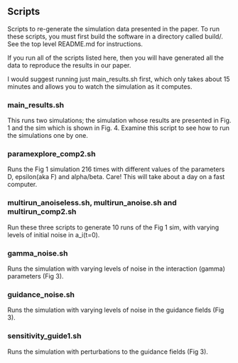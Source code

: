 ## Scripts

Scripts to re-generate the simulation data presented in the paper. To
run these scripts, you must first build the software in a directory
called build/. See the top level README.md for instructions.

If you run all of the scripts listed here, then you will have
generated all the data to reproduce the results in our paper.

I would suggest running just main_results.sh first, which only takes
about 15 minutes and allows you to watch the simulation as it computes.

### main_results.sh

This runs two simulations; the simulation whose results are presented
in Fig. 1 and the sim which is shown in Fig. 4. Examine this script to
see how to run the simulations one by one.

### paramexplore_comp2.sh

Runs the Fig 1 simulation 216 times with different values of the
parameters D, epsilon(aka F) and alpha/beta. Care! This will take
about a day on a fast computer.

### multirun_anoiseless.sh, multirun_anoise.sh and multirun_comp2.sh

Run these three scripts to generate 10 runs of the Fig 1 sim, with
varying levels of initial noise in a_i(t=0).

### gamma_noise.sh

Runs the simulation with varying levels of noise in the interaction
(gamma) parameters (Fig 3).

### guidance_noise.sh

Runs the simulation with varying levels of noise in the guidance
fields (Fig 3).

### sensitivity_guide1.sh

Runs the simulation with perturbations to the guidance fields (Fig 3).
